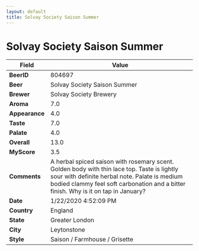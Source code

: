 ```yaml
---
layout: default
title: Solvay Society Saison Summer
---
```


# Solvay Society Saison Summer

| Field         | Value     |
|---------------|-----------|
| **BeerID** | 804697 |
| **Beer** | Solvay Society Saison Summer |
| **Brewer** | Solvay Society Brewery |
| **Aroma** | 7.0 |
| **Appearance** | 4.0 |
| **Taste** | 7.0 |
| **Palate** | 4.0 |
| **Overall** | 13.0 |
| **MyScore** | 3.5 |
| **Comments** | A herbal spiced saison  with rosemary scent. Golden body with thin lace top. Taste is lightly sour with definite herbal note. Palate is medium bodied clammy feel soft carbonation and a bitter finish. Why is it on tap in January? |
| **Date** | 1/22/2020 4:52:09 PM |
| **Country** | England |
| **State** | Greater London |
| **City** | Leytonstone |
| **Style** | Saison / Farmhouse / Grisette |
